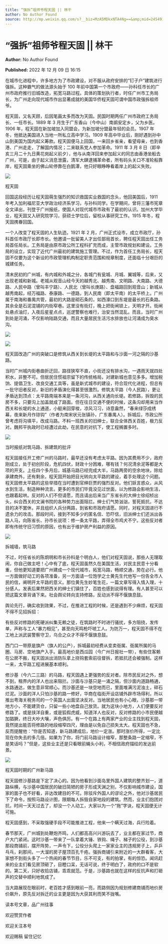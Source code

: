 ```yaml
---
title: “强拆”祖师爷程天固 || 林干
author: No Author Found
source: http://mp.weixin.qq.com/s?__biz=MzA5MDkxNTA4Ng==&amp;mid=2454912945&amp;idx=1&amp;sn=81ff8cce49849ef21546833fb50c69de&amp;chksm=87a237d0b0d5bec6deb6935d0791810f89eeb602786cc5132cecde81083370502fbfff27e089&poc_token=HJ_Do2ejHyO-wNZGG8Q1S8FdPgy1YBBEob-nUEme
---
```


# “强拆”祖师爷程天固 || 林干

**Author:** No Author Found

**Published:** 2022 年 12 月 09 日 16:15

在城市化进程中，许多地方为了市政建设，对不服从政府安排的“钉子户”建筑进行强拆。这种霸气的做法源头始于 100 年前中国第一个市政府——孙科任市长的广州市政府推行旧城改造，拓宽马路过程。具体的策划执行者，时任广州市工务局长，为广州走向现代城市作出显著成就的美国华侨程天固可谓中国市政强拆祖师爷。

程天固，又名天顾，后因笔画太多而改为天固。民国时期两任广州市政府工务局长、一任市长。1889 年 3 月生于广东香山（今中山）南鹚安定乡，父为乡医。1906 年，程天固在新加坡加入同盟会，为新加坡分盟最年轻的会员。1907 年冬，他抵达美国进入当地一所私立高中学习。1909 年高中毕业后，刚好遇到孙中山到美国为国内起义筹款。程天固便马上回国，一来回乡省亲，看望母亲，也到香港、广州走走，了解国内情况；二来联系党人参加革命。1911 年 3 月 8 日（即辛亥三月二十九日黄花岗起义前夕），他与从南洋回来参加起义的同志由香港坐船去广州，可是，由于起义消息泄露，清军大肆逮捕革命者，所有码头关口不准轮船靠岸，程天固乘坐的佛山轮停靠在白鹅潭，他只好眼睁睁看着岸上的起义失败。

![](https://mmbiz.qpic.cn/mmbiz_jpg/PJWG74pLsMbQU3Nbn6I6hCxricH9hH6WsBQrYh5PAj3VYolPWUMhkSfqHr3gM0XiaQuqI5Vw4pSicF2D3gqbJsz8g/640?wx_fmt=jpeg)

程天固

回国这段经历让程天固萌生强烈的知识救国实业救国的念头，他回美国后，1911 年考入加利福尼亚大学政治经济系学习，与孙科同学。在学期间，曾将三藩市宪章全文译出，刊登于广州报纸，使国人对现代城市市政有了最初的认识。加州大学毕业，程天固又入研究院学习，获硕士学位后，留校从事研究工作。1915 年冬，程天固携眷回国。

一个人改变了程天固的人生轨迹。1921 年 2 月，广州正式设市，成立市政厅，孙科首任市政厅长即市长。他邀请一批留美人才出任部局首长，聘任程天固出任工务局首任局长。工务局是由原市政公所工程科扩充而成，主管市政规划和建设。工务局的设立，实现了近代广州最初的建筑施工管理。不过，作为首任工务局长，程天固不仅要为这个新设的市政管理机构制定职责范围和规章制度，还面临十分艰巨的城建任务。

清末民初的广州城，有内城和外城之分，各城门有瓮城、月城、翼城等，后来，又出现老城和新城。老城从观音山经今天的越秀北、越秀南、文明路、大南路、大德路、人民中路（曾叫丰宁路）、人民北（曾叫长庚路）、盘福路回到观音山；新城从越秀南起，经万福路、泰康路、一德路，到人民南（即太平南）的太平桥上。广州属于南海和番禺共管，最初的大路是砌石条的，如西濠口到东堤是最长的石条路。其余全是石泥混铺的内街窄巷。这里没有街灯，晚上把街闸锁上，天明才开。街闸处悬点油灯，入夜后星星点点，巡逻警察也难行，治安当然混乱。而且，当时广州到处是河涌，不仅影响陆路交通，而且大量居民生活污水排放也让河涌成为臭水沟。

![](https://mmbiz.qpic.cn/mmbiz_jpg/PJWG74pLsMbQU3Nbn6I6hCxricH9hH6Ws13TGN9xnGia36eSjLnRQRh5nM8HoCAudfykvGbPiboQ6nria4JEianBtTw/640?wx_fmt=jpeg)

![](https://mmbiz.qpic.cn/mmbiz_gif/Ljib4So7yuWgicN481ZkibbZd2QwWUmFfjkDxqNEuyNhx4P6YRv9Gib64sAO3HYcN523K6VAvyrn5dEMtoic1ucsz5Q/640?wx_fmt=gif)

程天固改造广州的突破口是修筑从西关到长堤的太平路和与沙面一河之隔的沙基路。

当时广州城内街巷曲折迂回，路径狭窄不直，小街还没有排水沟，一遇雨天就四处积水，非整不可。但居民住惯祖宗留下的传统格局，对建新城也意见多多。增加税饷、提倡卫生、改良交通工具等，虽是新式城市的建设，符合现代化进程，但总有一批守旧者反对，新旧的矛盾演化得甚至很激烈。修筑太平路（今人民路），更让矛盾达到顶点：太平路南端本来是一条河沟，从西关通向长堤。若修路，拆毁的民房不多，只要沟上加盖就成了路面。但在往日交通不便的时候，这条沟却用来当作西关和长堤的水上通道，小艇来回穿梭，凉风习习，诗意盎然，“春来绿莎成绣幕，夜来新月作琼钩”（作者为南宋状元张镇孙，广东番禺人）。拆城后，市政公所曾考虑将沟填平，改成马路。不料一班西关的旧绅士，联合全体西关百姓，极力反对。魏邦平执政时已经遭过此劫，在民意的对抗下，使工程搁置多时。

![](https://mmbiz.qpic.cn/mmbiz_jpg/PJWG74pLsMbQU3Nbn6I6hCxricH9hH6WsXTUIoKeT6GKibR9khptia6mCI0Hzic3TQe1Rw6thPYrFicVLY4w9geAWgA/640?wx_fmt=jpeg)

当时报纸对筑马路、拆建筑的批评

程天固接任开工修广州的马路时，最早还没有考虑太平路。因为其费用不少，政府刚成立，处于初创阶段，危机四伏，财政十分困难，哪有钱？何况清余泥等都是大项的开支。上任四个多月后，城基马路已经完成大半，马路两旁的空余地块，除给承建商外，还有剩余，程天固开始把目光转向太平路的建设，着手处理这个问题。程天固修太平路的这些举措在当时遭到官绅巨贾的强烈反对。他们妖言惑众，从风水到生活，制造种种流言。更多的市民们毕竟没见过世面，以为修路会影响生活，也跟着起哄。反对的人们不但请愿，而且请出后来当广东省长的大绅士徐绍桢出头，纠合西关的文澜书院的各种势力出面阻拦。绅士们气势汹汹，誓死抵抗，不达目的决不罢休，并且组织人兵分两路，到省和市政府请愿。同时，对程天固进行不遗余力的攻击。那段时间，接到不知多少的匿名信、恐吓信，旧派绅士们还派出各路人马，向陈省长、孙市长说项：修一条太平路，弄得全市鸡犬不宁。这些反对者即有传统守旧习惯的原因，也有出于维护房产利益的原因。

![](https://mmbiz.qpic.cn/mmbiz_jpg/PJWG74pLsMbQU3Nbn6I6hCxricH9hH6WspINOYCsSocE3J3d85hg9AnZU6ZYx5YygvCBblZqBH7fzlkbplBbS2Q/640?wx_fmt=jpeg)

拆城墙，筑马路

不过，时任省长的陈炯明和市长孙科是个明白人，他们对程天固说，那些人无理取闹，你自己做主吧！心中有了底，程天固虽然久在美国生活，对民主民意十分看重，但他更知道要把广州建成一个现代城市，拓宽马路，畅顺交通，势在必行。他一方面做好动工的各项准备，另一方面请一位饱学之士黄先生代他写一份告全市人民的信，阐明开太平路的意义。那位黄先生妙笔生花，一篇文章写得入情入理，十分感人。发表后果然把西关的绅士们镇住了，百姓也感到说得有理。有人甚至可以把这篇文章背诵下来。社会舆论转向支持修路，反动派不得不偃旗息鼓。

舆论先行，确实收到效果，不过，在推进工程的时候，还是遇到不少麻烦，程天固不得不见招拆招：

有些反对修路的死硬派纠集无赖之徒，在筑路时不时进行骚扰，多方阻挠，发传单，声称与工人“暴力相见”，甚至向天鸣枪吓唬工人。为防万一，程天固不得不在工地上派武装警察守卫，乌合之众才不得不偃旗息鼓。

西门口一带原是旗产（旗人的公产），拆城最初经费从变卖衙属、衙属所属的马圈、马房、空地旗产入手。最高地价是西瓜园（今广州日报社一带），有些住客赖在公房不搬，程天固派出消防队拿上挠钩套索前往督拆，若抵抗还会被强制。这样一来，太平路工程进展基本顺利。

修沙基（今六二三路）的马路，程天固遇上更强势的反对者。除市民反对之外，想不到，租界内的洋人也出来阻拦。沙面与沙基只是一涌之隔，但沙面内道路畅通，水路通达，做生意非常顺心。而沙基还是一块空地而已，里面堆满污泥浊土，碎石烂泥。沙面的洋人只怕沙基的路一修好，华商在临街开设店铺外辟市场得利，所以推出粤海关税务司的一个英国人出面坚决反对。当地居民也有小心眼，沙基那一带地方小，不能建货仓，只留一些小地盘自己放货。就为这块小地方，人们便要反对修路了。或是挟洋自重，或是狐假虎威，知道洋人也反对，反对修路的小市民便越加猖獗，终日大吵大嚷，声色俱厉。有一个在路上有两家产业的业主找到程天固，竟然提出能否将修路的地段缩窄四尺，理由是以免自己损失太大。程天固也不急，反而提醒他：“你是否知道，新马路建成后，地价一定涨。那时涨价所得，一定比现在你失去的多几倍。如果为了你，将门前马路设计缩窄，那整条路一定缩窄，不是笑话吗？”但是，这些业主还是只看眼前蝇头小利，不相信政府描绘的发达前景。

![](https://mmbiz.qpic.cn/mmbiz_jpg/PJWG74pLsMbQU3Nbn6I6hCxricH9hH6Ws1ltu9yZro1XlqdoDQL1AhV3NDADKIy8F2MyzMHsreMb4s9XvxU40tQ/640?wx_fmt=jpeg)

程天固时期的广州新马路

程天固修沙基路是下定了决心的。因为他看到沙面岛里外国人建筑的整齐划一，道路纵横，与沙基中国居民的破旧简陋的房子形成天渊之别，不仅影响城市建设，国家的面子也不好看，非达改建目的不可。除驳斥外国人的谬论之外，他对沙基居民下了命令，按照马路设计图，限期每人拆毁自家地段的建筑。然而，业主们抱团对抗，时间一天天过去了，却没一个人动工，大家以为一个“拖”字诀，程天固便无计可施。

程天固感到，不采取强硬手段不可能推进工程，他来一个瞒天过海，兵行险着。

春节那天，广州城到处鞭炮齐鸣，人们都高高兴兴游玩去了，业主都在家过节，商户大门紧闭。这时沙基一带来了一队拿着大锤、铁钩、绳子、梯子的公役，到沙基那段商铺前，摆开阵势，一声令下，公役分头爬上一家家业主的违规房子上，乒乒乓乓，刹那间，一大溜的房子屋顶百孔千疮。强拆商铺引来附近的一大群看客，大家想不到街头多了一个热闹的春节节目，乐不可支，有的拍掌，有的惊恐。闻讯赶来的业主们看见房顶砸了，目瞪口呆，无话可说，终于明白了，政府的口不是软的。第二天，只好收拾店铺，乖乖就范。于是，沙基路也就在这样的反抗声和打砸声的交替中顺利地筑成了。

当大路展现在眼前时，老百姓才感到眼前一亮，而路侧因为规划修建商铺而地价房价飙升，原先反对拆迁的业主更是因为大获其利而笑不拢嘴。

读本号文章，品广州往事

欢迎赞赏作者

欢迎关注本号

欢迎赐稿 留住记忆
